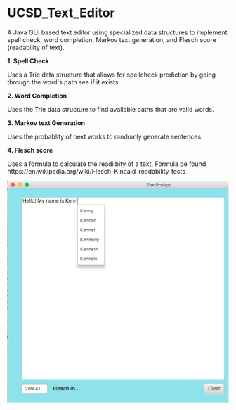 # UCSD_Text_Editor
A Java GUI based text editor using specialized data structures to implement spell check, word completion, Markov text generation, and Flesch score (readability of text).

<b>1. Spell Check</b>
<p>Uses a Trie data structure that allows for spellcheck prediction by going through the word's path see if it exists.</p>

<b>2. Word Completion </b>
<p>Uses the Trie data structure to find available paths that are valid words.</p>

<b>3. Markov text Generation </b>
<p>Uses the probablity of next works to randomly generate sentences</p>

<b>4. Flesch score </b>
<p>Uses a formula to calculate the readilbity of a text. Formula be found https://en.wikipedia.org/wiki/Flesch–Kincaid_readability_tests</p>



![Alt text](https://github.com/hokatvcu/UCSD_Text_Editor/blob/master/text_editor_picture.png "Optional title")

